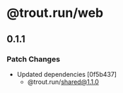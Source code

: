 # @trout.run/web

## 0.1.1

### Patch Changes

- Updated dependencies [0f5b437]
  - @trout.run/shared@1.1.0
